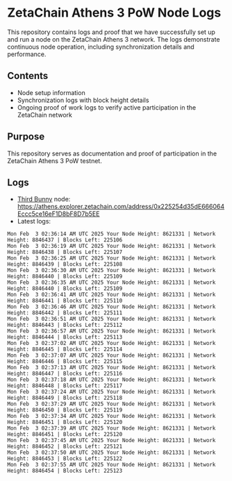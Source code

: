 # ZetaChain Athens 3 PoW Node Logs
This repository contains logs and proof that we have successfully set up and run a node on the ZetaChain Athens 3 network. The logs demonstrate continuous node operation, including synchronization details and performance.

## Contents
- Node setup information
- Synchronization logs with block height details
- Ongoing proof of work logs to verify active participation in the ZetaChain network

## Purpose
This repository serves as documentation and proof of participation in the ZetaChain Athens 3 PoW testnet.

## Logs

- [Third Bunny](https://thirdbunny.xyz/) node: https://athens.explorer.zetachain.com/address/0x225254d35dE666064Eccc5ce16eF1D8bF8D7b5EE
- Latest logs:
```
Mon Feb  3 02:36:14 AM UTC 2025 Your Node Height: 8621331 | Network Height: 8846437 | Blocks Left: 225106
Mon Feb  3 02:36:19 AM UTC 2025 Your Node Height: 8621331 | Network Height: 8846438 | Blocks Left: 225107
Mon Feb  3 02:36:25 AM UTC 2025 Your Node Height: 8621331 | Network Height: 8846439 | Blocks Left: 225108
Mon Feb  3 02:36:30 AM UTC 2025 Your Node Height: 8621331 | Network Height: 8846440 | Blocks Left: 225109
Mon Feb  3 02:36:35 AM UTC 2025 Your Node Height: 8621331 | Network Height: 8846440 | Blocks Left: 225109
Mon Feb  3 02:36:41 AM UTC 2025 Your Node Height: 8621331 | Network Height: 8846441 | Blocks Left: 225110
Mon Feb  3 02:36:46 AM UTC 2025 Your Node Height: 8621331 | Network Height: 8846442 | Blocks Left: 225111
Mon Feb  3 02:36:51 AM UTC 2025 Your Node Height: 8621331 | Network Height: 8846443 | Blocks Left: 225112
Mon Feb  3 02:36:57 AM UTC 2025 Your Node Height: 8621331 | Network Height: 8846444 | Blocks Left: 225113
Mon Feb  3 02:37:02 AM UTC 2025 Your Node Height: 8621331 | Network Height: 8846445 | Blocks Left: 225114
Mon Feb  3 02:37:07 AM UTC 2025 Your Node Height: 8621331 | Network Height: 8846446 | Blocks Left: 225115
Mon Feb  3 02:37:13 AM UTC 2025 Your Node Height: 8621331 | Network Height: 8846447 | Blocks Left: 225116
Mon Feb  3 02:37:18 AM UTC 2025 Your Node Height: 8621331 | Network Height: 8846448 | Blocks Left: 225117
Mon Feb  3 02:37:24 AM UTC 2025 Your Node Height: 8621331 | Network Height: 8846449 | Blocks Left: 225118
Mon Feb  3 02:37:29 AM UTC 2025 Your Node Height: 8621331 | Network Height: 8846450 | Blocks Left: 225119
Mon Feb  3 02:37:34 AM UTC 2025 Your Node Height: 8621331 | Network Height: 8846451 | Blocks Left: 225120
Mon Feb  3 02:37:39 AM UTC 2025 Your Node Height: 8621331 | Network Height: 8846451 | Blocks Left: 225120
Mon Feb  3 02:37:45 AM UTC 2025 Your Node Height: 8621331 | Network Height: 8846452 | Blocks Left: 225121
Mon Feb  3 02:37:50 AM UTC 2025 Your Node Height: 8621331 | Network Height: 8846453 | Blocks Left: 225122
Mon Feb  3 02:37:55 AM UTC 2025 Your Node Height: 8621331 | Network Height: 8846454 | Blocks Left: 225123
```
